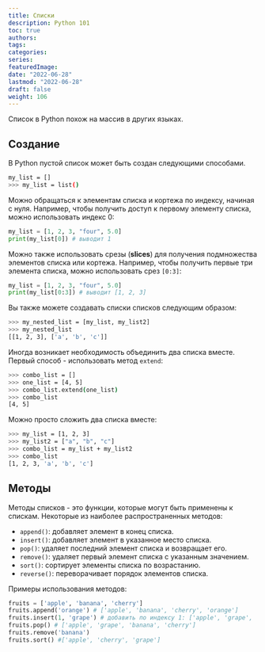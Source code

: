 ```yaml
---
title: Списки
description: Python 101
toc: true
authors:
tags:
categories:
series:
featuredImage:
date: "2022-06-28"
lastmod: "2022-06-28"
draft: false
weight: 106
---
```


Список в Python похож на массив в других языках. 

## Создание

В Python пустой список может быть создан следующими способами.

```sh
my_list = []
>>> my_list = list()
```

Можно обращаться к элементам списка и кортежа по индексу, начиная с нуля. Например, чтобы получить доступ к первому элементу списка, можно использовать индекс 0:

```python
my_list = [1, 2, 3, "four", 5.0]
print(my_list[0]) # выводит 1
```

Можно также использовать срезы (**slices**) для получения подмножества элементов списка или кортежа. Например, чтобы получить первые три элемента списка, можно использовать срез `[0:3]`:

```python
my_list = [1, 2, 3, "four", 5.0]
print(my_list[0:3]) # выводит [1, 2, 3]
```

Вы также можете создавать списки списков следующим образом:

```sh
>>> my_nested_list = [my_list, my_list2]
>>> my_nested_list
[[1, 2, 3], ['a', 'b', 'c']]
```

Иногда возникает необходимость объединить два списка вместе. Первый способ - использовать метод `extend`:

```sh
>>> combo_list = []
>>> one_list = [4, 5]
>>> combo_list.extend(one_list)
>>> combo_list
[4, 5]
```

Можно просто сложить два списка вместе:

```sh
>>> my_list = [1, 2, 3]
>>> my_list2 = ["a", "b", "c"]
>>> combo_list = my_list + my_list2
>>> combo_list
[1, 2, 3, 'a', 'b', 'c']
```

## Методы

Методы списков - это функции, которые могут быть применены к спискам. Некоторые из наиболее распространенных методов:

- `append()`: добавляет элемент в конец списка.
- `insert()`: добавляет элемент в указанное место списка.
- `pop()`: удаляет последний элемент списка и возвращает его.
- `remove()`: удаляет первый элемент списка с указанным значением.
- `sort()`: сортирует элементы списка по возрастанию.
- `reverse()`: переворачивает порядок элементов списка.

Примеры использования методов:

```python
fruits = ['apple', 'banana', 'cherry']
fruits.append('orange') # ['apple', 'banana', 'cherry', 'orange']
fruits.insert(1, 'grape') # добавить по индексу 1: ['apple', 'grape', 'banana', 'cherry', 'orange']
fruits.pop() # ['apple', 'grape', 'banana', 'cherry']
fruits.remove('banana')
fruits.sort() #['apple', 'cherry', 'grape']
```
